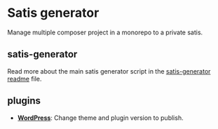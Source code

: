 # Satis generator

Manage multiple composer project in a monorepo to a private satis.

## satis-generator

Read more about the main satis generator script in the [satis-generator readme](packages/generator/README.md) file.

## plugins

-   [**WordPress**](packages/wordpress): Change theme and plugin version to publish.
